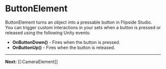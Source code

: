 # ButtonElement

ButtonElement turns an object into a pressable button in Flipside Studio. You can trigger custom interactions in your sets when a button is pressed or released using the following Unity events:

* **OnButtonDown()** - Fires when the button is pressed.
* **OnButtonUp()** - Fires when the button is released.

---

**Next:** [[:CameraElement]]
